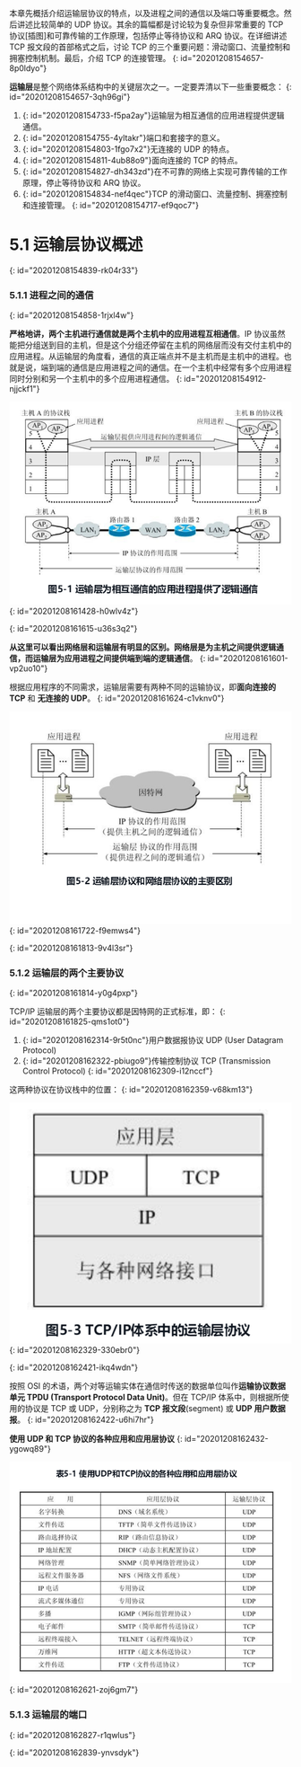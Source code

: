 本章先概括介绍运输层协议的特点，以及进程之间的通信以及端口等重要概念。然后讲述比较简单的 UDP 协议。其余的篇幅都是讨论较为复杂但非常重要的 TCP 协议[插图]和可靠传输的工作原理，包括停止等待协议和 ARQ 协议。在详细讲述 TCP 报文段的首部格式之后，讨论 TCP 的三个重要问题：滑动窗口、流量控制和拥塞控制机制。最后，介绍 TCP 的连接管理。
{: id="20201208154657-8p0ldyo"}

**运输层**是整个网络体系结构中的关键层次之一。一定要弄清以下一些重要概念：
{: id="20201208154657-3qh96gi"}

1. {: id="20201208154733-f5pa2ay"}运输层为相互通信的应用进程提供逻辑通信。
2. {: id="20201208154755-4yltakr"}端口和套接字的意义。
3. {: id="20201208154803-1fgo7x2"}无连接的 UDP 的特点。
4. {: id="20201208154811-4ub88o9"}面向连接的 TCP 的特点。
5. {: id="20201208154827-dh343zd"}在不可靠的网络上实现可靠传输的工作原理，停止等待协议和 ARQ 协议。
6. {: id="20201208154834-nef4qec"}TCP 的滑动窗口、流量控制、拥塞控制和连接管理。
{: id="20201208154717-ef9qoc7"}

# 5.1 运输层协议概述
{: id="20201208154839-rk04r33"}

### 5.1.1 进程之间的通信
{: id="20201208154858-1rjxl4w"}

**严格地讲，两个主机进行通信就是两个主机中的应用进程互相通信**。IP 协议虽然能把分组送到目的主机，但是这个分组还停留在主机的网络层而没有交付主机中的应用进程。从运输层的角度看，通信的真正端点并不是主机而是主机中的进程。也就是说，端到端的通信是应用进程之间的通信。在一个主机中经常有多个应用进程同时分别和另一个主机中的多个应用进程通信。
{: id="20201208154912-njjckf1"}

![51.png](assets/20201208161559-d3iyuu0-5-1.png)
{: id="20201208161428-h0wlv4z"}


{: id="20201208161615-u36s3q2"}

**从这里可以看出网络层和运输层有明显的区别。网络层是为主机之间提供逻辑通信，而运输层为应用进程之间提供端到端的逻辑通信**。
{: id="20201208161601-vp2uo10"}

根据应用程序的不同需求，运输层需要有两种不同的运输协议，即**面向连接的 TCP** 和 **无连接的 UDP**。
{: id="20201208161624-c1vknv0"}

![52.png](assets/20201208161804-6japjlj-5-2.png)
{: id="20201208161722-f9emws4"}

{: id="20201208161813-9v4l3sr"}

### 5.1.2 运输层的两个主要协议
{: id="20201208161814-y0g4pxp"}

TCP/IP 运输层的两个主要协议都是因特网的正式标准，即：
{: id="20201208161825-qms1ot0"}

1. {: id="20201208162314-9r5t0nc"}用户数据报协议 UDP (User Datagram Protocol)
2. {: id="20201208162322-pbiugo9"}传输控制协议 TCP (Transmission Control Protocol)
{: id="20201208162309-i12nccf"}

这两种协议在协议栈中的位置：
{: id="20201208162359-v68km13"}

![53.png](assets/20201208162349-lxb12fi-5-3.png)
{: id="20201208162329-330ebr0"}

{: id="20201208162421-ikq4wdn"}

按照 OSI 的术语，两个对等运输实体在通信时传送的数据单位叫作**运输协议数据单元 TPDU (Transport Protocol Data Unit)**。但在 TCP/IP 体系中，则根据所使用的协议是 TCP 或 UDP，分别称之为 **TCP 报文段**(segment) 或 **UDP 用户数据报**。
{: id="20201208162422-u6hi7hr"}

**使用 UDP 和 TCP 协议的各种应用和应用层协议**
{: id="20201208162432-ygowq89"}

![b51.png](assets/20201208162631-a6417qd-b5-1.png)
{: id="20201208162621-zoj6gm7"}

### 5.1.3 运输层的端口
{: id="20201208162827-r1qwlus"}

{: id="20201208162839-ynvsdyk"}
